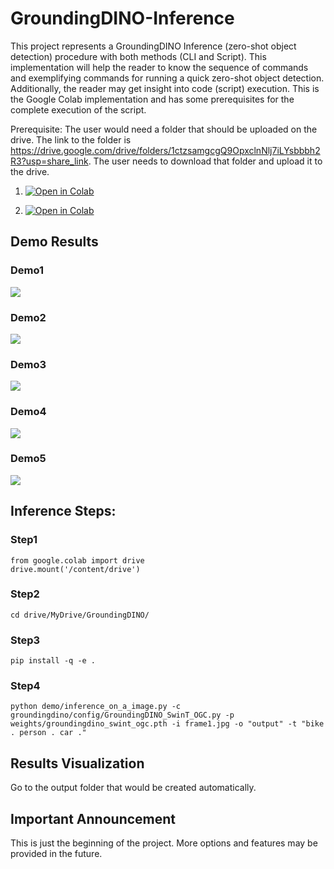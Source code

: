 # GroundingDINO-Inference
This project represents a GroundingDINO Inference (zero-shot object detection) procedure with both methods (CLI and Script). This implementation will help the reader to know the sequence of commands and exemplifying commands for running a quick zero-shot object detection. Additionally, the reader may get insight into code (script) execution.  This is the Google Colab implementation and has some prerequisites for the complete execution of the script. 

Prerequisite:
The user would need a folder that should be uploaded on the drive. The link to the folder is https://drive.google.com/drive/folders/1ctzsamgcgQ9OpxclnNlj7iLYsbbbh2R3?usp=share_link. The user needs to download that folder and upload it to the drive.

1. [![Open in Colab](https://colab.research.google.com/assets/colab-badge.svg)](https://colab.research.google.com/drive/1kX1IeVrwA9J97lN1MqsFF_afambuinv8#scrollTo=4dEL6xotpB_A)

2. [![Open in Colab](https://colab.research.google.com/assets/colab-badge.svg)](https://colab.research.google.com/drive/1eJye4465EpEZ_h1loUcyPsPecKhhT9ka#scrollTo=KxbH9rKcHdjn)

## Demo Results

### Demo1

![](https://github.com/HassanBinHaroon/GroundingDINO-Inference/blob/main/Demo%20Images/img1.jpg)

### Demo2

![](https://github.com/HassanBinHaroon/GroundingDINO-Inference/blob/main/Demo%20Images/img2.jpg)

### Demo3

![](https://github.com/HassanBinHaroon/GroundingDINO-Inference/blob/main/Demo%20Images/annotated_image.jpg)

### Demo4

![](https://github.com/HassanBinHaroon/GroundingDINO-Inference/blob/main/Demo%20Images/annotated_image(1).jpg)

### Demo5

![](https://github.com/HassanBinHaroon/GroundingDINO-Inference/blob/main/Demo%20Images/annotated_image(2).jpg)

## Inference Steps:

### Step1

    from google.colab import drive
    drive.mount('/content/drive')

### Step2

    cd drive/MyDrive/GroundingDINO/

### Step3

    pip install -q -e .
    
### Step4
 
    python demo/inference_on_a_image.py -c groundingdino/config/GroundingDINO_SwinT_OGC.py -p weights/groundingdino_swint_ogc.pth -i frame1.jpg -o "output" -t "bike . person . car ." 

## Results Visualization

Go to the output folder that would be created automatically.

## Important Announcement

This is just the beginning of the project. More options and features may be provided in the future.
